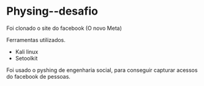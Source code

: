 # Physing--desafio

Foi clonado o site do facebook (O novo Meta)

Ferramentas utilizados.
- Kali linux
- Setoolkit

Foi usado o pyshing de engenharia social, para conseguir capturar acessos do facebook de pessoas. 
